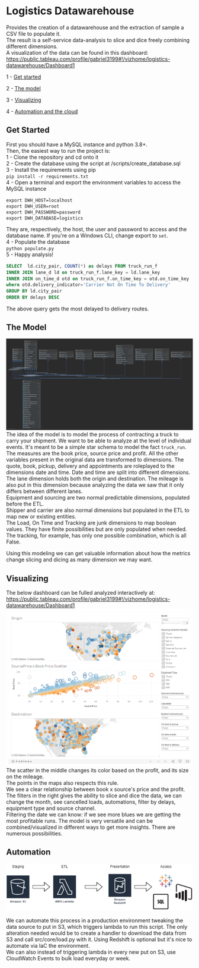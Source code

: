# Logistics Datawarehouse
Provides the creation of a datawarehouse and the extraction of sample a CSV file to populate it. <br>
The result is a self-service data-analysis to slice and dice freely combining different dimensions. <br>
A visualization of the data can be found in this dashboard: https://public.tableau.com/profile/gabriel3199#!/vizhome/logistics-datawarehouse/Dashboard1


1 - [Get started](#Get-Started)

2 - [The model](#The-Model)

3 - [Visualizing](#Visualizing)

4 - [Automation and the cloud](#Automation)

## Get Started
First you should have a MySQL instance and python 3.8+. <br>
Then, the easiest way to run the project is: <br>
1 - Clone the repository and cd onto it <br>
2 - Create the database using the script at /scripts/create_database.sql <br>
3 - Install the requirements using pip <br>
    `pip install -r requirements.txt` <br>
4 - Open a terminal and export the environment variables to access the MySQL instance <br>
```
export DWH_HOST=localhost
export DWH_USER=root
export DWH_PASSWORD=password
export DWH_DATABASE=logistics
```
They are, respectively, the host, the user and password to access and the database name. 
If you're on a Windows CLI, change export to `set`. <br>
4 - Populate the database <br>
    `python populate.py` <br>
5 - Happy analysis!
```sql
SELECT  ld.city_pair, COUNT(*) as delays FROM truck_run_f
INNER JOIN lane_d ld on truck_run_f.lane_key = ld.lane_key
INNER JOIN on_time_d otd on truck_run_f.on_time_key = otd.on_time_key
where otd.delivery_indicator='Carrier Not On Time To Delivery'
GROUP BY ld.city_pair
ORDER BY delays DESC
``` 
The above query gets the most delayed to delivery routes.
  
## The Model
![alt text](./img/diagram.png)
The idea of the model is to model the process of contracting a truck to carry your shipment. We want to be able to analyze at the level of individual events.
It's meant to be a simple star schema to model the fact `truck_run`. The measures are the
book price, source price and profit. All the other variables present in the original data are transformed
to dimensions.
The quote, book, pickup, delivery and appointments are roleplayed to the dimensions date and time. Date and time are
split into different dimensions. <br>
The lane dimension holds both the origin and destination. The mileage is also put in this dimension because analyzing
the data we saw that it only differs between different lanes. <br>
Equipment and sourcing are two normal predictable dimensions, populated before the ETL. <br>
Shipper and carrier are also normal dimensions but populated in the ETL to map new or existing entities. <br>
The Load, On Time and Tracking are junk dimensions to map boolean values. They have finite possibilities but are only populated when needed.
The tracking, for example, has only one possible combination, which is all False.

Using this modeling we can get valuable information about how the metrics change slicing and dicing as many dimension we may want.

## Visualizing
The below dashboard can be fulled analyzed interactively at: https://public.tableau.com/profile/gabriel3199#!/vizhome/logistics-datawarehouse/Dashboard1 
![alt text](./img/dashboard.png)
The scatter in the middle changes its color based on the profit, and its size on the mileage. <br> The points in
the maps also respects this rule. <br> 
We see a clear relationship between book x source's price and the profit. <br>
The filters in the right gives the ability to slice and dice the data, we can change the month, see cancelled loads, automations,
filter by delays, equipment type and source channel. <br>
Filtering the date we can know: if we see more blues we are getting the most profitable runs.
The model is very versatile and can be combined/visualized in different ways to get more insights. There are numerous possibilities.
 
## Automation
![alt text](./img/cloud.png)

We can automate this process in a production environment tweaking the data source to put in S3, which triggers lambda to run this script.
The only alteration needed would be to create a handler to download the data from S3 and call src/core/load.py with it. Using
Redshift is optional but it's nice to automate via IaC the environment. <br>
We can also instead of triggering lambda in every new put on S3, use CloudWatch Events to bulk load everyday or week.